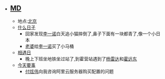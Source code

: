 - ## [MD](<MD.md>)
    - 地点:[北京](<北京.md>)
    - [什么日子](<什么日子.md>)
        - 回家发现[李一诺](<李一诺.md>)白天追小猫摔倒了,鼻子下面有一块都青了,像一个小日本
        - [老婆](<老婆.md>)给[李一诺](<李一诺.md>)买了小马桶
    - [相遇日](<相遇日.md>)
        - 晚上下班坐地铁坐过站了,到霍营站遇到了[杨雷达](<杨雷达.md>)和[霍远东](<霍远东.md>)
    - [今天要事](<今天要事.md>)
        - [付炫伟](<付炫伟.md>)向我咨询阿里云服务器购买配置的问题
